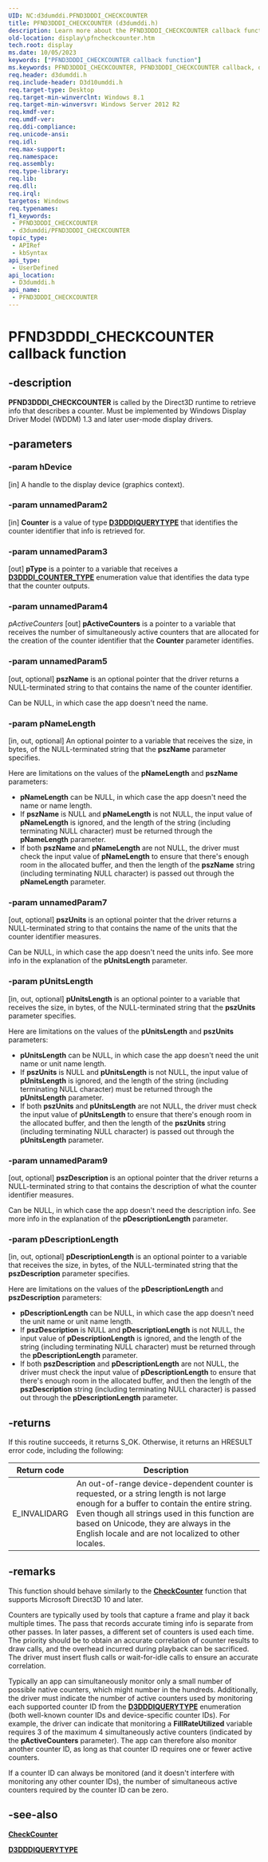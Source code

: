 ```yaml
---
UID: NC:d3dumddi.PFND3DDDI_CHECKCOUNTER
title: PFND3DDDI_CHECKCOUNTER (d3dumddi.h)
description: Learn more about the PFND3DDDI_CHECKCOUNTER callback function.
old-location: display\pfncheckcounter.htm
tech.root: display
ms.date: 10/05/2023
keywords: ["PFND3DDDI_CHECKCOUNTER callback function"]
ms.keywords: PFND3DDDI_CHECKCOUNTER, PFND3DDDI_CHECKCOUNTER callback, d3dumddi/pfnCheckCounter, display.pfncheckcounter, pfnCheckCounter, pfnCheckCounter callback function [Display Devices]
req.header: d3dumddi.h
req.include-header: D3d10umddi.h
req.target-type: Desktop
req.target-min-winverclnt: Windows 8.1
req.target-min-winversvr: Windows Server 2012 R2
req.kmdf-ver: 
req.umdf-ver: 
req.ddi-compliance: 
req.unicode-ansi: 
req.idl: 
req.max-support: 
req.namespace: 
req.assembly: 
req.type-library: 
req.lib: 
req.dll: 
req.irql: 
targetos: Windows
req.typenames: 
f1_keywords:
 - PFND3DDDI_CHECKCOUNTER
 - d3dumddi/PFND3DDDI_CHECKCOUNTER
topic_type:
 - APIRef
 - kbSyntax
api_type:
 - UserDefined
api_location:
 - D3dumddi.h
api_name:
 - PFND3DDDI_CHECKCOUNTER
---
```


# PFND3DDDI_CHECKCOUNTER callback function

## -description

**PFND3DDDI_CHECKCOUNTER** is called by the Direct3D runtime to retrieve info that describes a counter. Must be implemented by Windows Display Driver Model (WDDM) 1.3 and later user-mode display drivers.

## -parameters

### -param hDevice

[in] A handle to the display device (graphics context).

### -param unnamedParam2

[in] **Counter** is a value of type [**D3DDDIQUERYTYPE**](ns-d3dumddi-_d3dddiarg_createquery.md) that identifies the counter identifier that info is retrieved for.

### -param unnamedParam3

[out] **pType** is a pointer to a variable that receives a [**D3DDDI_COUNTER_TYPE**](ne-d3dumddi-d3dddi_counter_type.md) enumeration value that identifies the data type that the counter outputs.

### -param unnamedParam4

*pActiveCounters* [out] **pActiveCounters** is a pointer to a variable that receives the number of simultaneously active counters that are allocated for the creation of the counter identifier that the **Counter** parameter identifies.

### -param unnamedParam5

[out, optional] **pszName** is an optional pointer that the driver returns a NULL-terminated string to that contains the name of the counter identifier.

Can be NULL, in which case the app doesn't need the name.

### -param pNameLength

[in, out, optional] An optional pointer to a variable that receives the size, in bytes, of the NULL-terminated string that the **pszName** parameter specifies.

Here are limitations on the values of the **pNameLength** and  **pszName** parameters:

* **pNameLength** can be NULL, in which case the app doesn't need the name or name length.
* If **pszName** is NULL and **pNameLength** is not NULL, the input value of **pNameLength** is ignored, and the length of the string (including terminating NULL character) must be returned through the **pNameLength** parameter.
* If both **pszName** and **pNameLength** are not NULL, the driver must check the input value of **pNameLength** to ensure that there's enough room in the allocated buffer, and then the length of the **pszName** string (including terminating NULL character) is passed out through the **pNameLength** parameter.

### -param unnamedParam7

[out, optional] **pszUnits** is an optional pointer that the driver returns a NULL-terminated string to that contains the name of the units that the counter identifier measures.

Can be NULL, in which case the app doesn't need the units info. See more info in the explanation of the **pUnitsLength** parameter.

### -param pUnitsLength

[in, out, optional] **pUnitsLength** is an optional pointer to a variable that receives the size, in bytes, of the NULL-terminated string that the **pszUnits** parameter specifies.

Here are limitations on the values of the **pUnitsLength** and  **pszUnits** parameters:

* **pUnitsLength** can be NULL, in which case the app doesn't need the unit name or unit name length.
* If **pszUnits** is NULL and **pUnitsLength** is not NULL, the input value of **pUnitsLength** is ignored, and the length of the string (including terminating NULL character) must be returned through the **pUnitsLength** parameter.
* If both **pszUnits** and **pUnitsLength** are not NULL, the driver must check the input value of **pUnitsLength** to ensure that there's enough room in the allocated buffer, and then the length of the **pszUnits** string (including terminating NULL character) is passed out through the **pUnitsLength** parameter.

### -param unnamedParam9

[out, optional] **pszDescription** is an optional pointer that the driver returns a NULL-terminated string to that contains the description of what the counter identifier measures.

Can be NULL, in which case the app doesn't need the description info. See more info in the explanation of the **pDescriptionLength** parameter.

### -param pDescriptionLength

[in, out, optional] **pDescriptionLength** is an optional pointer to a variable that receives the size, in bytes, of the NULL-terminated string that the **pszDescription** parameter specifies.

Here are limitations on the values of the **pDescriptionLength** and  **pszDescription** parameters:

* **pDescriptionLength** can be NULL, in which case the app doesn't need the unit name or unit name length.
* If **pszDescription** is NULL and **pDescriptionLength** is not NULL, the input value of **pDescriptionLength** is ignored, and the length of the string (including terminating NULL character) must be returned through the **pDescriptionLength** parameter.
* If both **pszDescription** and **pDescriptionLength** are not NULL, the driver must check the input value of **pDescriptionLength** to ensure that there's enough room in the allocated buffer, and then the length of the **pszDescription** string (including terminating NULL character) is passed out through the **pDescriptionLength** parameter.

## -returns

If this routine succeeds, it returns S_OK. Otherwise, it returns an HRESULT error code, including the following:

|Return code|Description|
|--- |--- |
|E_INVALIDARG|An out-of-range device-dependent counter is requested, or a string length is not large enough for a buffer to contain the entire string. Even though all strings used in this function are based on Unicode, they are always in the English locale and are not localized to other locales.|

## -remarks

This function should behave similarly to the [**CheckCounter**](../d3d10umddi/nc-d3d10umddi-pfnd3d10ddi_checkcounter.md) function that supports Microsoft Direct3D 10 and later.

Counters are typically used by tools that capture a frame and play it back multiple times. The pass that records accurate timing info is separate from other  passes. In later passes, a different set of counters is used each time.
The priority should be to obtain an accurate correlation of counter results to draw calls, and the overhead incurred during playback can be sacrificed. The driver must insert flush calls or wait-for-idle calls to ensure an accurate correlation.

Typically an app can simultaneously monitor only a small number of possible native counters, which might number in the hundreds. Additionally, the driver must indicate the number of active counters used by monitoring each supported counter ID from the [**D3DDDIQUERYTYPE**](ns-d3dumddi-_d3dddiarg_createquery.md) enumeration (both well-known counter IDs and device-specific counter IDs). For example, the driver can indicate that monitoring a **FillRateUtilized** variable requires 3 of the maximum 4 simultaneously active counters (indicated by the **pActiveCounters** parameter). The app can therefore also monitor another counter ID, as long as that counter ID requires one or fewer active counters.

If a counter ID can always be monitored (and it doesn't interfere with monitoring any other counter IDs), the number of simultaneous active counters required by the counter ID can be zero.

## -see-also

[**CheckCounter**](../d3d10umddi/nc-d3d10umddi-pfnd3d10ddi_checkcounter.md)

[**D3DDDIQUERYTYPE**](ns-d3dumddi-_d3dddiarg_createquery.md)

